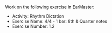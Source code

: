 Work on the following exercise in EarMaster:
- Activity: Rhythm Dictation
- Exercise Name: 4/4 - 1 bar: 8th & Quarter notes
- Exercise Number: 1.2
